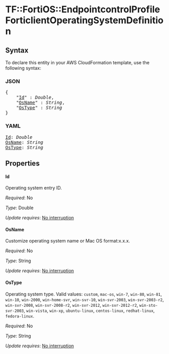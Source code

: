 # TF::FortiOS::EndpointcontrolProfile ForticlientOperatingSystemDefinition

## Syntax

To declare this entity in your AWS CloudFormation template, use the following syntax:

### JSON

<pre>
{
    "<a href="#id" title="Id">Id</a>" : <i>Double</i>,
    "<a href="#osname" title="OsName">OsName</a>" : <i>String</i>,
    "<a href="#ostype" title="OsType">OsType</a>" : <i>String</i>
}
</pre>

### YAML

<pre>
<a href="#id" title="Id">Id</a>: <i>Double</i>
<a href="#osname" title="OsName">OsName</a>: <i>String</i>
<a href="#ostype" title="OsType">OsType</a>: <i>String</i>
</pre>

## Properties

#### Id

Operating system entry ID.

_Required_: No

_Type_: Double

_Update requires_: [No interruption](https://docs.aws.amazon.com/AWSCloudFormation/latest/UserGuide/using-cfn-updating-stacks-update-behaviors.html#update-no-interrupt)

#### OsName

Customize operating system name or Mac OS format:x.x.x.

_Required_: No

_Type_: String

_Update requires_: [No interruption](https://docs.aws.amazon.com/AWSCloudFormation/latest/UserGuide/using-cfn-updating-stacks-update-behaviors.html#update-no-interrupt)

#### OsType

Operating system type. Valid values: `custom`, `mac-os`, `win-7`, `win-80`, `win-81`, `win-10`, `win-2000`, `win-home-svr`, `win-svr-10`, `win-svr-2003`, `win-svr-2003-r2`, `win-svr-2008`, `win-svr-2008-r2`, `win-svr-2012`, `win-svr-2012-r2`, `win-sto-svr-2003`, `win-vista`, `win-xp`, `ubuntu-linux`, `centos-linux`, `redhat-linux`, `fedora-linux`.

_Required_: No

_Type_: String

_Update requires_: [No interruption](https://docs.aws.amazon.com/AWSCloudFormation/latest/UserGuide/using-cfn-updating-stacks-update-behaviors.html#update-no-interrupt)

